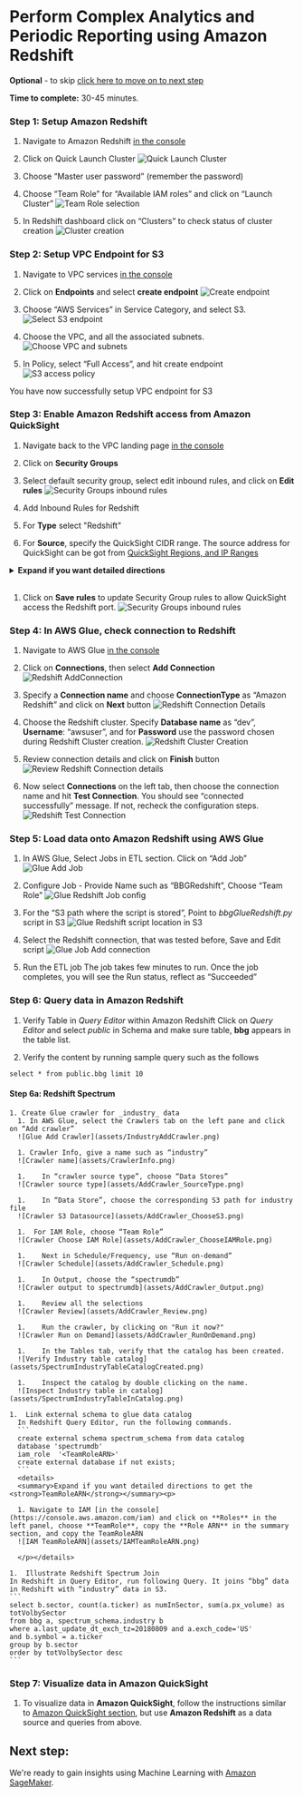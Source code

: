 # Perform Complex Analytics and Periodic Reporting using Amazon Redshift
**Optional** - to skip [click here to move on to next step](#next-step)

**Time to complete:** 30-45 minutes.

### Step 1: Setup Amazon Redshift

1. Navigate to Amazon Redshift [in the console](https://redshift.aws.amazon.com/)

1. Click on Quick Launch Cluster
  ![Quick Launch Cluster](assets/RedshiftQuickLaunch.png)

1. Choose “Master user password” (remember the password)

1. Choose “Team Role” for “Available IAM roles” and click on “Launch Cluster”
  ![Team Role selection](assets/RedshiftLaunchClusterRole.png)

1. In Redshift dashboard click on “Clusters” to check status of cluster creation
  ![Cluster creation](assets/RedshiftClusterComplete.png)

### Step 2: Setup VPC Endpoint for S3

1. Navigate to VPC services [in the console](https://quicksight.aws.amazon.com/)

1. Click on **Endpoints** and select **create endpoint**
  ![Create endpoint](assets/VPCCreateEndpoint.png)

1. Choose “AWS Services” in Service Category, and select S3.
  ![Select S3 endpoint](assets/VPCEndpointChooseS3.png)

1. Choose the VPC, and all the associated subnets.
  ![Choose VPC and subnets](assets/VPCEndpointRouteTable.png)

1. In Policy, select “Full Access”, and hit create endpoint
  ![S3 access policy](assets/VPCEndpointPolicyCreateEndpoint.png)

You have now successfully setup VPC endpoint for S3

### Step 3: Enable Amazon Redshift access from Amazon QuickSight

  1. Navigate back to the VPC landing page [in the console](https://console.aws.amazon.com/vpc/)

  1. Click on **Security Groups**

  1. Select default security group, select edit inbound rules, and click on **Edit rules**
    ![Security Groups inbound rules](assets/VPCSGInboundRules.png)

  1. Add Inbound Rules for Redshift

  1. For **Type** select "Redshift"

  1. For **Source**, specify the QuickSight CIDR range. The source address for QuickSight can be got from [QuickSight Regions, and IP Ranges](https://docs.aws.amazon.com/quicksight/latest/user/regions.html)
  <details>
  <summary><strong>Expand if you want detailed directions</strong></summary><p>

    1. Navigate to [QuickSight Regions, and IP Ranges](https://docs.aws.amazon.com/quicksight/latest/user/regions.html)
    1. Locate the section corresponding to the region your instance is running (E.g., _us_east_1_)
    1. Find the **IP address range** and copy the corresponding value (E.g., _52.23.63.224/27_)

    This is the QuickSight CIDR range needed to be configured in the Security Group setting.
  </p></details><br/>

  1. Click on **Save rules** to update Security Group rules to allow QuickSight access the Redshift port.
  ![Security Groups inbound rules](assets/VPCAddInboundRulesForQS.png)

### Step 4: In AWS Glue, check connection to Redshift
  1. Navigate to AWS Glue [in the console](https://console.aws.amazon.com/glue)

  1. Click on **Connections**, then select **Add Connection**
  ![Redshift AddConnection](assets/GlueAddRSConnection.png)

  1. Specify a **Connection name** and choose **ConnectionType** as “Amazon Redshift” and click on **Next** button
  ![Redshift Connection Details](assets/GlueRSConnectionProp.png)

  1. Choose the Redshift cluster. Specify **Database name** as “dev”, **Username**: “awsuser”, and for **Password** use the password chosen during Redshift Cluster creation.
  ![Redshift Cluster Creation](assets/GlueRSCluster.png)

  1. Review connection details and click on **Finish** button
  ![Review Redshift Connection details](assets/GlueRSReview.png)

  1. Now select **Connections** on the left tab, then choose the connection name and hit **Test Connection**. You should see “connected successfully” message. If not, recheck the configuration steps.
  ![Redshift Test Connection](assets/GlueRSTestConnection.png)

### Step 5: Load data onto Amazon Redshift using AWS Glue

  1. In AWS Glue, Select Jobs in ETL section. Click on “Add Job”
  ![Glue Add Job](assets/GlueAddJob.png)

  1. Configure Job - Provide Name such as “BBGRedshift”, Choose “Team Role”
  ![Glue Redshift Job config](assets/GlueRSJobConfig.png)

  1. For the “S3 path where the script is stored”, Point to _bbgGlueRedshift.py_ script in S3
  ![Glue Redshift script location in S3](assets/GlueRSScriptLocationinS3.png)

  1. Select the Redshift connection, that was tested before, Save and Edit script
  ![Glue Job Add connection](assets/GlueJobAddConnection.png)

  1. Run the ETL job
  The job takes few minutes to run. Once the job completes, you will see the Run status, reflect as “Succeeded”

### Step 6: Query data in Amazon Redshift
  1. Verify Table in _Query Editor_ within Amazon Redshift
  Click on _Query Editor_ and select _public_ in Schema and make sure table, **bbg** appears in the table list.

  1. Verify the content by running sample query such as the follows

  `select * from public.bbg limit 10`

  #### Step 6a: Redshift Spectrum
    1. Create Glue crawler for _industry_ data
      1. In AWS Glue, select the Crawlers tab on the left pane and click on “Add crawler”
      ![Glue Add Crawler](assets/IndustryAddCrawler.png)

      1. Crawler Info, give a name such as “industry”
      ![Crawler name](assets/CrawlerInfo.png)

      1.	In “crawler source type”, choose “Data Stores”
      ![Crawler source type](assets/AddCrawler_SourceType.png)

      1.	In “Data Store”, choose the corresponding S3 path for industry file
      ![Crawler S3 Datasource](assets/AddCrawler_ChooseS3.png)

      1.  For IAM Role, choose “Team Role”
      ![Crawler Choose IAM Role](assets/AddCrawler_ChooseIAMRole.png)

      1.	Next in Schedule/Frequency, use “Run on-demand”
      ![Crawler Schedule](assets/AddCrawler_Schedule.png)

      1.	In Output, choose the “spectrumdb”
      ![Crawler output to spectrumdb](assets/AddCrawler_Output.png)

      1.	Review all the selections
      ![Crawler Review](assets/AddCrawler_Review.png)

      1.	Run the crawler, by clicking on "Run it now?"
      ![Crawler Run on Demand](assets/AddCrawler_RunOnDemand.png)

      1.	In the Tables tab, verify that the catalog has been created.
      ![Verify Industry table catalog](assets/SpectrumIndustryTableCatalogCreated.png)

      1.	Inspect the catalog by double clicking on the name.
      ![Inspect Industry table in catalog](assets/SpectrumIndustryTableInCatalog.png)

    1.	Link external schema to glue data catalog
      In Redshift Query Editor, run the following commands.
      ```
      create external schema spectrum_schema from data catalog
      database 'spectrumdb'
      iam_role  '<TeamRoleARN>'
      create external database if not exists;
      ```
      <details>
      <summary>Expand if you want detailed directions to get the <strong>TeamRoleARN</strong></summary><p>

      1. Navigate to IAM [in the console](https://console.aws.amazon.com/iam) and click on **Roles** in the left panel, choose **TeamRole**, copy the **Role ARN** in the summary section, and copy the TeamRoleARN
      ![IAM TeamRoleARN](assets/IAMTeamRoleARN.png)

      </p></details>

    1.	Illustrate Redshift Spectrum Join
    In Redshift in Query Editor, run following Query. It joins “bbg” data in Redshift with “industry” data in S3.
    ```
    select b.sector, count(a.ticker) as numInSector, sum(a.px_volume) as totVolbySector
    from bbg a, spectrum_schema.industry b
    where a.last_update_dt_exch_tz=20180809 and a.exch_code='US'
    and b.symbol = a.ticker
    group by b.sector
    order by totVolbySector desc
    ```

### Step 7: Visualize data in Amazon QuickSight

  1. To visualize data in **Amazon QuickSight**, follow the instructions similar to [Amazon QuickSight section](../3_AmazonQuickSight), but use **Amazon Redshift** as a data source and queries from above.

## Next step:

We're ready to gain insights using Machine Learning with [Amazon SageMaker](../5_AmazonSagemaker).
